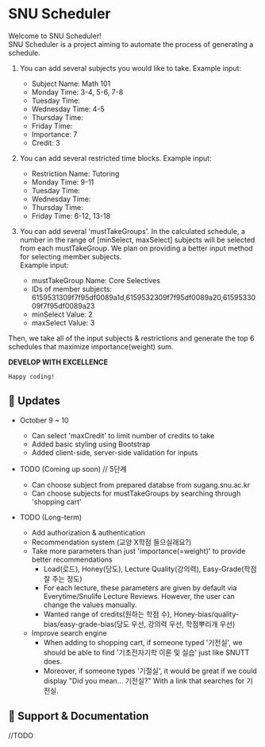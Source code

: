 # SNU Scheduler

Welcome to SNU Scheduler!  
SNU Scheduler is a project aiming to automate the process of generating a schedule.  

1) You can add several subjects you would like to take.
	Example input:  
	-   Subject Name: Math 101  
	-   Monday Time: 3-4, 5-6, 7-8  
	-   Tuesday Time:  
	-   Wednesday Time: 4-5  
	-   Thursday Time:  
	-   Friday Time:  
	-   Importance: 7  
	-   Credit: 3  

2) You can add several restricted time blocks.
	Example input:  
	-   Restriction Name: Tutoring  
	-   Monday Time: 9-11  
	-   Tuesday Time:  
	-   Wednesday Time:  
	-   Thursday Time:  
	-   Friday Time: 6-12, 13-18  

3) You can add several 'mustTakeGroups'. In the calculated schedule, a number in the range of [minSelect, maxSelect] subjects will be selected from each mustTakeGroup.
   We plan on providing a better input method for selecting member subjects.  
    Example input:  
	-   mustTakeGroup Name: Core Selectives  
	-   IDs of member subjects: 6159531309f7f95df0089a1d,6159532309f7f95df0089a20,6159533009f7f95df0089a23  
	-   minSelect Value: 2  
	-   maxSelect Value: 3  

Then, we take all of the input subjects & restrictions and generate the top 6 schedules that maximize importance(weight) sum.

**DEVELOP WITH EXCELLENCE**

`Happy coding!`

## 🔧 Updates

-   October 9 ~ 10
    -   Can select 'maxCredit' to limit number of credits to take
    -   Added basic styling using Bootstrap  
	-	Added client-side, server-side validation for inputs
	
-   TODO (Coming up soon) // 5단계
    -   Can choose subject from prepared databse from sugang.snu.ac.kr
	-   Can choose subjects for mustTakeGroups by searching through 'shopping cart'

-   TODO (Long-term)
    -   Add authorization & authentication
	-   Recommendation system (교양 X학점 들으실래요?)
	-   Take more parameters than just 'importance(=weight)' to provide better recommendations
	    * Load(로드), Honey(당도), Lecture Quality(강의력), Easy-Grade(학점 잘 주는 정도)
		* For each lecture, these parameters are given by default via Everytime/Snulife Lecture Reviews. However, the user can change the values manually.
		* Wanted range of credits(원하는 학점 수), Honey-bias/quality-bias/easy-grade-bias(당도 우선, 강의력 우선, 학점뿌리개 우선)
	-   Improve search engine
	    * When adding to shopping cart, if someone typed '기전실', we should be able to find '기초전자기학 이론 및 실습' just like SNUTT does.
		* Moreover, if someone types '기절실', it would be great if we could display "Did you mean... 기전실?" With a link that searches for 기전실.

## 💬 Support & Documentation
//TODO